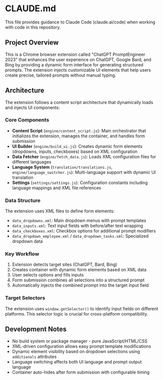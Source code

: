 # CLAUDE.md

This file provides guidance to Claude Code (claude.ai/code) when working with code in this repository.

## Project Overview

This is a Chrome browser extension called "ChatGPT PromptEngineer 2023" that enhances the user experience on ChatGPT, Google Bard, and Bing by providing a dynamic form interface for generating structured prompts. The extension injects customizable UI elements that help users create precise, tailored prompts without manual typing.

## Architecture

The extension follows a content script architecture that dynamically loads and injects UI components:

### Core Components
- **Content Script** (`engine/content_script.js`): Main orchestrator that initializes the extension, manages the container, and handles form submission
- **UI Builder** (`engine/build_ui.js`): Creates dynamic form elements (dropdowns, inputs, checkboxes) based on XML configuration
- **Data Fetcher** (`engine/fetch_data.js`): Loads XML configuration files for different languages
- **Language System** (`translation/translations.js`, `engine/language_switcher.js`): Multi-language support with dynamic UI translation
- **Settings** (`settings/settings.js`): Configuration constants including language mappings and XML file references

### Data Structure
The extension uses XML files to define form elements:
- `data_dropdowns.xml`: Main dropdown menus with prompt templates
- `data_inputs.xml`: Text input fields with before/after text wrapping
- `data_checkboxes.xml`: Checkbox options for additional prompt modifiers
- `data_dropdown_employee.xml` / `data_dropdown_tasks.xml`: Specialized dropdown data

### Key Workflow
1. Extension detects target sites (ChatGPT, Bard, Bing)
2. Creates container with dynamic form elements based on XML data
3. User selects options and fills inputs
4. Form submission combines all selections into a structured prompt
5. Automatically injects the combined prompt into the target input field

### Target Selectors
The extension uses `window.getSelector()` to identify input fields on different platforms. This selector logic is crucial for cross-platform compatibility.

## Development Notes

- No build system or package manager - pure JavaScript/HTML/CSS
- XML-driven configuration allows easy prompt template modifications
- Dynamic element visibility based on dropdown selections using `additionals` attributes
- Language switching affects both UI language and prompt output language
- Container auto-hides after form submission with configurable timing